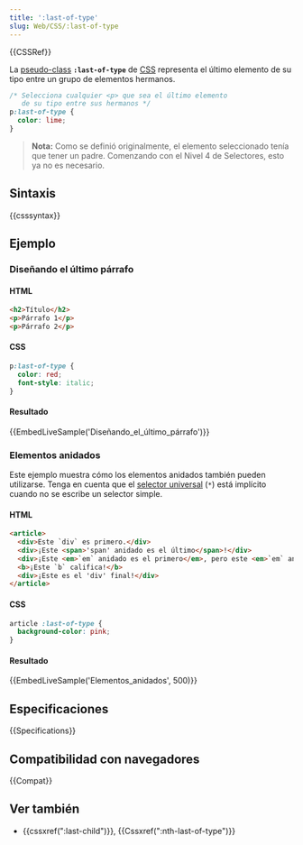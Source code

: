 ```yaml
---
title: ':last-of-type'
slug: Web/CSS/:last-of-type
---
```


{{CSSRef}}

La [pseudo-class](/es/docs/Web/CSS/Pseudo-classes) **`:last-of-type`** de [CSS](/es/docs/Web/CSS) representa el último elemento de su tipo entre un grupo de elementos hermanos.

```css
/* Selecciona cualquier <p> que sea el último elemento
   de su tipo entre sus hermanos */
p:last-of-type {
  color: lime;
}
```

> **Nota:** Como se definió originalmente, el elemento seleccionado tenía que tener un padre. Comenzando con el Nivel 4 de Selectores, esto ya no es necesario.

## Sintaxis

{{csssyntax}}

## Ejemplo

### Diseñando el último párrafo

#### HTML

```html
<h2>Título</h2>
<p>Párrafo 1</p>
<p>Párrafo 2</p>
```

#### CSS

```css
p:last-of-type {
  color: red;
  font-style: italic;
}
```

#### Resultado

{{EmbedLiveSample('Diseñando_el_último_párrafo')}}

### Elementos anidados

Este ejemplo muestra cómo los elementos anidados también pueden utilizarse. Tenga en cuenta que el [selector universal](/es/docs/Web/CSS/Universal_selectors) (`*`) está implícito cuando no se escribe un selector simple.

#### HTML

```html
<article>
  <div>Este `div` es primero.</div>
  <div>¡Este <span>'span' anidado es el último</span>!</div>
  <div>¡Este <em>`em` anidado es el primero</em>, pero este <em>`em` anidado es el último</em>!</div>
  <b>¡Este `b` califica!</b>
  <div>¡Este es el 'div' final!</div>
</article>
```

#### CSS

```css
article :last-of-type {
  background-color: pink;
}
```

#### Resultado

{{EmbedLiveSample('Elementos_anidados', 500)}}

## Especificaciones

{{Specifications}}

## Compatibilidad con navegadores

{{Compat}}

## Ver también

- {{cssxref(":last-child")}}, {{Cssxref(":nth-last-of-type")}}
